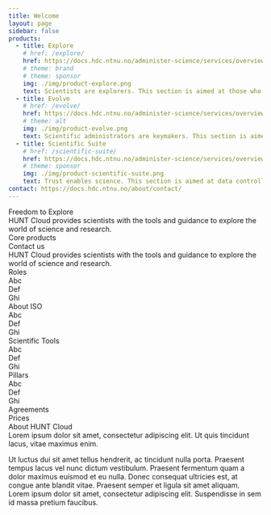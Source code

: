 ```yaml
---
title: Welcome
layout: page
sidebar: false
products:
  - title: Explore
    # href: /explore/
    href: https://docs.hdc.ntnu.no/administer-science/services/overview/
    # theme: brand
    # theme: sponsor
    img: ./img/product-explore.png
    text: Scientists are explorers. This section is aimed at those who use data to discover knowledge for a better world in HUNT Cloud.
  - title: Evolve
    # href: /evolve/
    href: https://docs.hdc.ntnu.no/administer-science/services/overview/
    # theme: alt
    img: ./img/product-evolve.png
    text: Scientific administrators are keymakers. This section is aimed at administrators that enables scientific explorations.
  - title: Scientific Suite
    # href: /scientific-suite/
    href: https://docs.hdc.ntnu.no/administer-science/services/overview/
    # theme: sponsor
    img: ./img/product-scientific-suite.png
    text: Trust enables science. This section is aimed at data controllers and scientific centers that guides the development of HUNT Cloud.
contact: https://docs.hdc.ntnu.no/about/contact/
---
```


<!-- <script setup></script> -->

<div class="hc-home-page">
  <div class="hc-header">
    <div class="hc-header-img"></div>
  </div>

  <div class="hc-block">
    <div class="hc-block-container">
      <div class="hc-title-main">
        Freedom to Explore
      </div>
      <div class="hc-subtitle-main">
        HUNT Cloud provides scientists with the tools and guidance to explore the world of science and research.
      </div>
    </div>
  </div>

  <div class="hc-block">
    <div class="hc-block-container">
      <div class="hc-container-title">
        Core products
      </div>
      <!-- <div class="bg-blue-500 text-white p-4">Hello, Tailwind CSS!</div> -->
      <ProductSlider :products="$frontmatter.products" />
    </div>
  </div>

  <div class="hc-block">
    <div class="hc-block-container">
      <div class="hc-container-title">
        Contact us
      </div>
      <div class="hc-container-subtitle">
        HUNT Cloud provides scientists with the tools and guidance to explore the world of science and research.
      </div>
      <div class="hc-section">
        <VPButton
          tag="a"
          size="medium"
          theme="sponsor"
          text="Contact us"
          :href="$frontmatter.contact"
        />
      </div>
    </div>
  </div>

  <div class="hc-block">
    <div class="hc-block-container">
      <div class="hc-container-title">
        Roles
      </div>
      <div class="hc-row">
        <div class="hc-col">
          Abc
        </div>
        <div class="hc-col">
          Def
        </div>
        <div class="hc-col">
          Ghi
        </div>
      </div>
    </div>
  </div>

  <div class="hc-block">
    <div class="hc-block-container">
      <div class="hc-container-title">
        About ISO
      </div>
      <div class="hc-row">
        <div class="hc-col">
          Abc
        </div>
        <div class="hc-col">
          Def
        </div>
        <div class="hc-col">
          Ghi
        </div>
      </div>
    </div>
  </div>

  <div class="hc-block">
    <div class="hc-block-container">
      <div class="hc-container-title">
        Scientific Tools
      </div>
      <div class="hc-row">
        <div class="hc-col">
          Abc
        </div>
        <div class="hc-col">
          Def
        </div>
        <div class="hc-col">
          Ghi
        </div>
      </div>
    </div>
  </div>

  <div class="hc-block">
    <div class="hc-block-container">
      <div class="hc-container-title">
        Pillars
      </div>
      <div class="hc-row">
        <div class="hc-col">
          Abc
        </div>
        <div class="hc-col">
          Def
        </div>
        <div class="hc-col">
          Ghi
        </div>
      </div>
    </div>
  </div>

  <div class="hc-block">
    <div class="hc-block-container">
      <div class="hc-container-title">
        Agreements
      </div>
      <div class="hc-container-title">
        Prices
      </div>
    </div>
  </div>

  <div class="hc-block hc-grey-block">
    <div class="hc-block-container">
      <div class="hc-container-title">
        About HUNT Cloud
      </div>
      <div class="hc-container-subtitle">
        Lorem ipsum dolor sit amet, consectetur adipiscing elit. Ut quis tincidunt lacus, vitae maximus enim.
      </div>
      <p>
        Ut luctus dui sit amet tellus hendrerit, ac tincidunt nulla porta. Praesent tempus lacus vel nunc dictum vestibulum. Praesent fermentum quam a dolor maximus euismod et eu nulla. Donec consequat ultricies est, at congue ante blandit vitae. Praesent semper et ligula sit amet aliquam. Lorem ipsum dolor sit amet, consectetur adipiscing elit. Suspendisse in sem id massa pretium faucibus.
      </p>
      <div class="hc-section">
        <VPButton
          tag="a"
          size="medium"
          theme="sponsor"
          text="Contact us"
          :href="$frontmatter.contact"
        />
      </div>
    </div>
  </div>

</div>




<style scoped>

/* CSS scoped specifically to this page */

</style>
